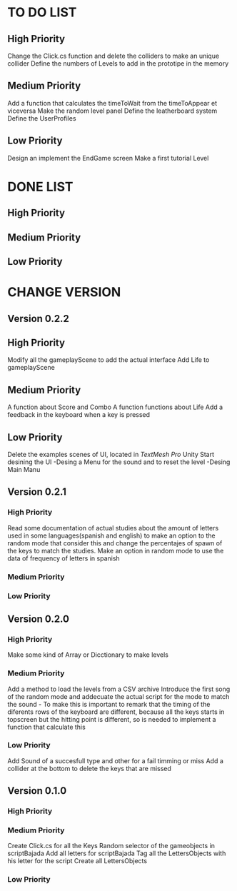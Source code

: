 # TO DO LIST

## High Priority
Change the Click.cs function and delete the colliders to make an unique collider
Define the numbers of Levels to add in the prototipe in the memory

## Medium Priority
Add a function that calculates the timeToWait from the timeToAppear et viceversa
Make the random level panel
Define the leatherboard system
Define the UserProfiles

## Low Priority
Design an implement the EndGame screen
Make a first tutorial Level

# DONE LIST

## High Priority

## Medium Priority

## Low Priority

# CHANGE VERSION
## Version 0.2.2
## High Priority
Modify all the gameplayScene to add the actual interface
Add Life to gameplayScene
## Medium Priority
A function about Score and Combo
A function functions about Life
Add a feedback in the keyboard when a key is pressed
## Low Priority
Delete the examples scenes of UI, located in *TextMesh Pro* Unity
Start desining the UI
    -Desing a Menu for the sound and to reset the level
    -Desing Main Manu
	
## Version 0.2.1
### High Priority
Read some documentation of actual studies about the amount of letters used in some languages(spanish and english) to make an option to the random mode that consider this and change the percentajes of spawn of the keys to match the studies.
Make an option in random mode to use the data of frequency of letters in spanish
### Medium Priority
### Low Priority

## Version 0.2.0
### High Priority
Make some kind of Array or Dicctionary to make levels
### Medium Priority
Add a method to load the levels from a CSV archive
Introduce the first song of the random mode and addecuate the actual script for the mode to match the sound
    - To make this is important to remark that the timing of the diferents rows of the keyboard are different, because all the keys starts in topscreen but the hitting point is different, so is needed to implement a function that calculate this
### Low Priority
Add Sound of a succesfull type and other for a fail timming or miss
Add a collider at the bottom to delete the keys that are missed

## Version 0.1.0 

### High Priority

### Medium Priority
Create Click.cs for all the Keys
Random selector of the gameobjects in scriptBajada
Add all letters for scriptBajada
Tag all the LettersObjects with his letter for the script
Create all LettersObjects

### Low Priority
